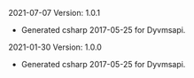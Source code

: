 2021-07-07 Version: 1.0.1
- Generated csharp 2017-05-25 for Dyvmsapi.

2021-01-30 Version: 1.0.0
- Generated csharp 2017-05-25 for Dyvmsapi.

